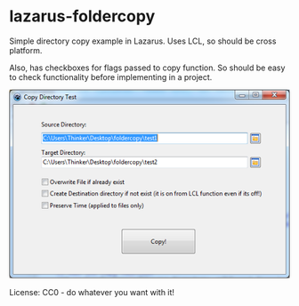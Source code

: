# lazarus-foldercopy
Simple directory copy example in Lazarus. Uses LCL, so should be cross platform.

Also, has checkboxes for flags passed to copy function. So should be easy to check functionality before implementing in a project.

<img src="https://github.com/adnan360/lazarus-foldercopy/raw/master/screenshot-1.png" alt="Simple cross platform folder copy example written in Lazarus"/>

License: CC0 - do whatever you want with it!